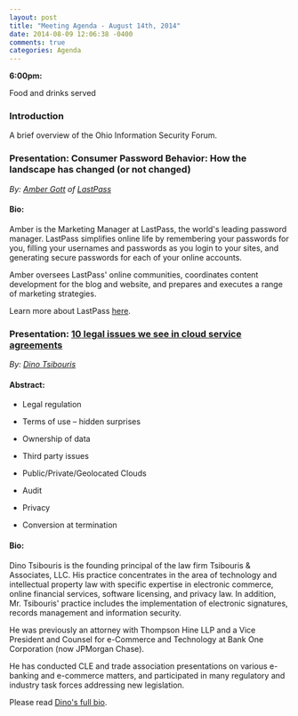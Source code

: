 ```yaml
---
layout: post
title: "Meeting Agenda - August 14th, 2014"
date: 2014-08-09 12:06:38 -0400
comments: true
categories: Agenda
---
```


**6:00pm:**

Food and drinks served

### Introduction

A brief overview of the Ohio Information Security Forum.

### **Presentation:** Consumer Password Behavior: How the landscape has changed (or not changed)
_By: [Amber Gott](https://twitter.com/ambergott) of [LastPass](https://lastpass.com/)_

#### **Bio:**

Amber is the Marketing Manager at LastPass, the world's leading password manager. LastPass simplifies online life by remembering your passwords for you, filling your usernames and passwords as you login to your sites, and generating secure passwords for each of your online accounts.

Amber oversees LastPass' online communities, coordinates content development for the blog and website, and prepares and executes a range of marketing strategies.

Learn more about LastPass [here](https://lastpass.com/).

### **Presentation:** [10 legal issues we see in cloud service agreements](/files/201404-Legal_issues_in_Cloud_Computing_Contracts-Dino_Tsibouris.zip)
_By: [Dino Tsibouris](http://www.tsibouris.com/attorneys_tsibouris.html)_

#### **Abstract:**

* Legal regulation

* Terms of use – hidden surprises

* Ownership of data

* Third party issues

* Public/Private/Geolocated Clouds

* Audit

* Privacy

* Conversion at termination


#### **Bio:**

Dino Tsibouris is the founding principal of the law firm Tsibouris & Associates, LLC. His practice concentrates in the area of technology and intellectual property law with specific expertise in electronic commerce, online financial services, software licensing, and privacy law. In addition, Mr. Tsibouris' practice includes the implementation of electronic signatures, records management and information security.

He was previously an attorney with Thompson Hine LLP and a Vice President and Counsel for e-Commerce and Technology at Bank One Corporation (now JPMorgan Chase).

He has conducted CLE and trade association presentations on various e-banking and e-commerce matters, and participated in many regulatory and industry task forces addressing new legislation.

Please read [Dino's full bio](http://www.tsibouris.com/attorneys_tsibouris_full.html).